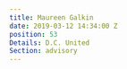 ```yaml
---
title: Maureen Galkin
date: 2019-03-12 14:34:00 Z
position: 53
Details: D.C. United
Section: advisory
---
```



